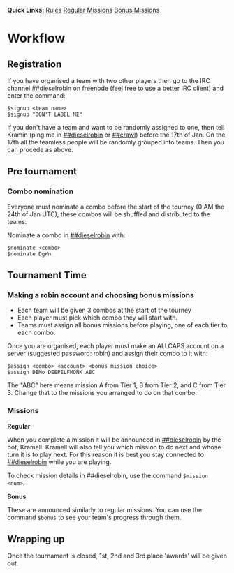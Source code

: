 **Quick Links:** [Rules](./rules) [Regular Missions](./missions) [Bonus Missions](./missions)

# Workflow

## Registration

If you have organised a team with two other players then go to the IRC channel [##dieselrobin](https://webchat.freenode.net/?channels=##dieselrobin) on freenode (feel free to use a better IRC client) and enter the command:

	$signup <team name>
	$signup "DON'T LABEL ME"

If you don't have a team and want to be randomly assigned to one, then tell Kramin (ping me in [##dieselrobin](https://webchat.freenode.net/?channels=##dieselrobin) or [##crawl](https://webchat.freenode.net/?channels=##crawl)) before the 17th of Jan. On the 17th all the teamless people will be randomly grouped into teams.
Then you can procede as above.

## Pre tournament

### Combo nomination

Everyone must nominate a combo before the start of the tourney (0 AM the 24th of Jan UTC), these combos will be shuffled and distributed to the teams.

Nominate a combo in [##dieselrobin](https://webchat.freenode.net/?channels=##dieselrobin) with:

	$nominate <combo>
	$nominate DgWn

## Tournament Time

### Making a robin account and choosing bonus missions

* Each team will be given 3 combos at the start of the tourney
* Each player must pick which combo they will start with.
* Teams must assign all bonus missions before playing, one of each tier to each combo.

Once you are organised, each player must make an ALLCAPS account on a server (suggested password: robin) and assign their combo to it with:

	$assign <combo> <account> <bonus mission choice>
	$assign DEMo DEEPELFMONK ABC

The "ABC" here means mission A from Tier 1, B from Tier 2, and C from Tier 3. Change that to the missions you arranged to do on that combo.

### Missions

**Regular**

When you complete a mission it will be announced in [##dieselrobin](https://webchat.freenode.net/?channels=##dieselrobin) by the bot, Kramell. 
Kramell will also tell you which mission to do next and whose turn it is to play next.
For this reason it is best you stay connected to [##dieselrobin](https://webchat.freenode.net/?channels=##dieselrobin) while you are playing.

To check mission details in ##dieselrobin, use the command `$mission <num>`.

**Bonus**

These are announced similarly to regular missions. You can use the command `$bonus` to see your team's progress through them.

## Wrapping up

Once the tournament is closed, 1st, 2nd and 3rd place 'awards' will be given out.
